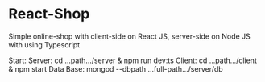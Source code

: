 # React-Shop
Simple online-shop with client-side on React JS, server-side on Node JS with using Typescript

Start: 
  Server: cd ...path.../server & npm run dev:ts
  Client: cd ...path.../client & npm start
  Data Base: mongod --dbpath ...full-path.../server/db
